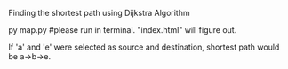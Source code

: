 Finding the shortest path using Dijkstra Algorithm

py map.py   #please run in terminal. "index.html" will figure out.

If 'a' and 'e' were selected as source and destination, shortest path would be a->b->e.
